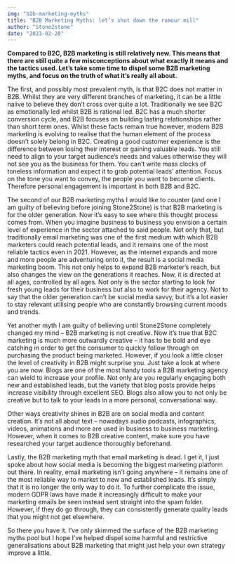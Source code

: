 ```yaml
---
img: "b2b-marketing-myths"
title: "B2B Marketing Myths: let’s shut down the rumour mill"
author: "Stone2stone"
date: "2023-02-20"
---
```


**Compared to B2C, B2B marketing is still relatively new. This means that there are still quite a few misconceptions about what exactly it means and the tactics used. Let’s take some time to dispel some B2B marketing myths, and focus on the truth of what it’s really all about.**

The first, and possibly most prevalent myth, is that B2C does not matter in B2B. Whilst they are very different branches of marketing, it can be a little naiive to believe they don’t cross over quite a lot. Traditionally we see B2C as emotionally led whilst B2B is rational led. B2C has a much shorter conversion cycle, and B2B focuses on building lasting relationships rather than short term ones. Whilst these facts remain true however, modern B2B marketing is evolving to realise that the human element of the process doesn’t solely belong in B2C. Creating a good customer experience is the difference between losing their interest or gaining valuable leads. You still need to align to your target audience’s needs and values otherwise they will not see you as the business for them. You can’t write mass clocks of toneless information and expect it to grab potential leads’ attention. Focus on the tone you want to convey, the people you want to become clients. Therefore personal engagement is important in both B2B and B2C.

The second of our B2B marketing myths I would like to counter (and one I am guilty of believing before joining Stone2Stone) is that B2B marketing is for the older generation. Now it’s easy to see where this thought process comes from. When you imagine business to business you envision a certain level of experience in the sector attached to said people. Not only that, but traditionally email marketing was one of the first medium with which B2B marketers could reach potential leads, and it remains one of the most reliable tactics even in 2021. However, as the internet expands and more and more people are adventuring onto it, the result is a social media marketing boom. This not only helps to expand B2B marketer’s reach, but also changes the view on the generations it reaches. Now, it is directed at all ages, controlled by all ages. Not only is the sector starting to look for fresh young leads for their business but also to work for their agency. Not to say that the older generation can’t be social media savvy, but it’s a lot easier to stay relevant utilising people who are constantly browsing current moods and trends.

Yet another myth I am guilty of believing until Stone2Stone completely changed my mind – B2B marketing is not creative. Now it’s true that B2C marketing is much more outwardly creative – it has to be bold and eye catching in order to get the consumer to quickly follow through on purchasing the product being marketed. However, if you look a little closer the level of creativity in B2B might surprise you. Just take a look at where you are now. Blogs are one of the most handy tools a B2B marketing agency can wield to increase your profile. Not only are you regularly engaging both new and established leads, but the variety that blog posts provide helps increase visibility through excellent SEO. Blogs also allow you to not only be creative but to talk to your leads in a more personal, conversational way.

Other ways creativity shines in B2B are on social media and content creation. It’s not all about text – nowadays audio podcasts, infographics, videos, animations and more are used in business to business marketing. However, when it comes to B2B creative content, make sure you have researched your target audience thoroughly beforehand.

Lastly, the B2B marketing myth that email marketing is dead. I get it, I just spoke about how social media is becoming the biggest marketing platform out there. In reality, email marketing isn’t going anywhere – it remains one of the most reliable way to market to new and established leads. It’s simply that it is no longer the only way to do it. To further complicate the issue, modern GDPR laws have made it increasingly difficult to make your marketing emails be seen instead sent straight into the spam folder. However, if they do go through, they can consistently generate quality leads that you might not get elsewhere.

So there you have it. I’ve only skimmed the surface of the B2B marketing myths pool but I hope I’ve helped dispel some harmful and restrictive generalisations about B2B marketing that might just help your own strategy improve a little.
